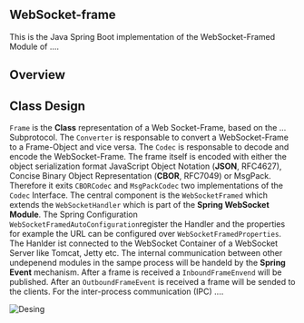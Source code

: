 ## WebSocket-frame 

This is the Java Spring Boot implementation of the WebSocket-Framed Module of .... 

## Overview  



## Class Design 


```Frame``` is the **Class** representation of a Web Socket-Frame, based on the ... Subprotocol.  The ```Converter``` is responsable to convert a WebSocket-Frame to a Frame-Object and vice versa. The ```Codec``` is responsable to decode and encode the WebSocket-Frame. The frame itself is encoded with either the object serialization format JavaScript Object Notation (**JSON**, RFC4627), Concise Binary Object Representation (**CBOR**, RFC7049) or MsgPack. Therefore it exits ```CBORCodec``` and ```MsgPackCodec``` two implementations of the ```Codec``` Interface. The central component is the ```WebSocketFramed``` which extends the ```WebSocketHandler``` which is part of the **Spring WebSocket Module**. The Spring Configuration ```WebSocketFramedAutoConfiguration```register the Handler and the properties for example the URL can be configured over ```WebSocketFramedProperties```. The Hanlder ist connected to the WebSocket Container of a WebSocket Server like Tomcat, Jetty etc. The internal communication between other undepenend modules in the sampe process will be handeld by the **Spring Event** mechanism. After a frame is received a ```InboundFrameEnvend``` will be published. After an ```OutboundFrameEvent``` is received a frame will be sended to the clients. For the inter-process communication (IPC) .... 


![Desing](web-socket-framed.jpg)